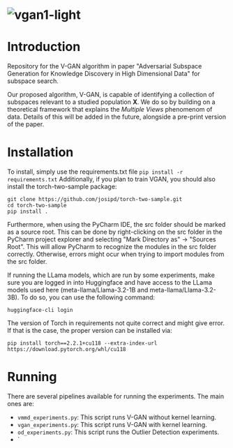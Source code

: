 ![vgan1-light](https://github.com/user-attachments/assets/770fe2f6-8c42-4e4d-b7bd-bf015c46f993)
============================================================================


# Introduction 
Repository for the V-GAN algorithm in paper "Adversarial Subspace Generation for Knowledge Discovery in High Dimensional Data" for subspace search.

Our proposed algorithm, V-GAN, is capable of identifying a collection of subspaces relevant to a studied population $\mathbf{X}$. We do so by building on a theoretical framework that explains the _Multiple Views_ phenomenom of data. 
Details of this will be added in the future, alongside a pre-print version of the paper.


# Installation

To install, simply use the requirements.txt file 
`pip install -r requirements.txt`
Additionally, if you plan to train VGAN, you should also install the torch-two-sample package: 

```
git clone https://github.com/josipd/torch-two-sample.git
cd torch-two-sample
pip install .
```

Furthermore, when using the PyCharm IDE, the src folder should be marked as a source root. This can be done by right-clicking on the src folder in the PyCharm project explorer and selecting "Mark Directory as" -> "Sources Root". This will allow PyCharm to recognize the modules in the src folder correctly.
Otherwise, errors might ocur when trying to import modules from the src folder.

If running the LLama models, which are run by some experiments, make sure you are logged in into Huggingface and have 
access to the LLama models used here (meta-llama/Llama-3.2-1B and meta-llama/Llama-3.2-3B). To do so, you can use the following command:
```
huggingface-cli login
```

The version of Torch in requirements not quite correct and might give error. If that is the case, the proper version can be installed via:
```
pip install torch==2.2.1+cu118 --extra-index-url https://download.pytorch.org/whl/cu118
```

# Running

There are several pipelines available for running the experiments. The main ones are:
- `vmmd_experiments.py`: This script runs V-GAN without kernel learning.
- `vgan_experiments.py`: This script runs V-GAN with kernel learning.
- `od_experiments.py`: This script runs the Outlier Detection experiments.
- `
